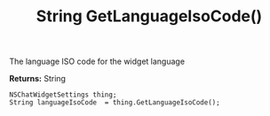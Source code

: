 ﻿---
uid: crmscript_ref_NSChatWidgetSettings_GetLanguageIsoCode
title: String GetLanguageIsoCode()
intellisense: NSChatWidgetSettings.GetLanguageIsoCode
keywords: NSChatWidgetSettings, GetLanguageIsoCode
so.topic: reference
---

The language ISO code for the widget language

**Returns:** String


```crmscript
NSChatWidgetSettings thing;
String languageIsoCode  = thing.GetLanguageIsoCode();
```


